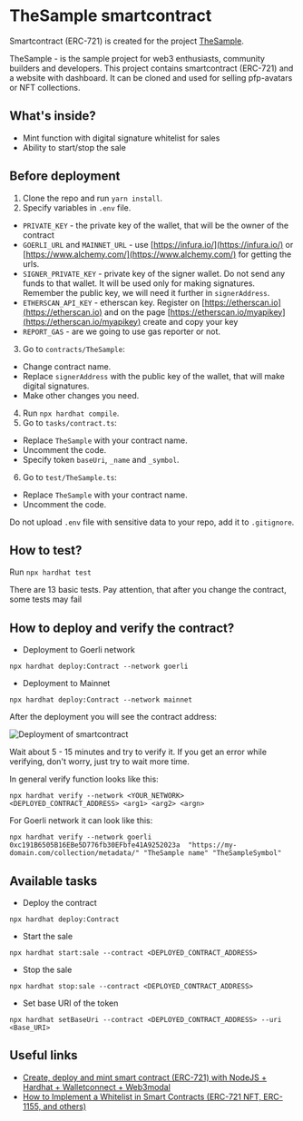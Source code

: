 # TheSample smartcontract

Smartcontract (ERC-721) is created for the project [TheSample](https://github.com/gapon2401/web3-pfp-sample).

TheSample - is the sample project for web3 enthusiasts, community builders and developers. 
This project contains smartcontract (ERC-721) and a website with dashboard. 
It can be cloned and used for selling pfp-avatars or NFT collections.

## What's inside?

- Mint function with digital signature whitelist for sales
- Ability to start/stop the sale

## Before deployment

1. Clone the repo and run `yarn install`.
2. Specify variables in `.env` file.
- `PRIVATE_KEY` - the private key of the wallet, that will be the owner of the contract
- `GOERLI_URL` and `MAINNET_URL` - use [https://infura.io/](https://infura.io/) or [https://www.alchemy.com/](https://www.alchemy.com/) for getting the urls.
- `SIGNER_PRIVATE_KEY` - private key of the signer wallet. 
Do not send any funds to that wallet. It will be used only for making signatures.
Remember the public key, we will need it further in `signerAddress`.
- `ETHERSCAN_API_KEY` - etherscan key. Register on [https://etherscan.io](https://etherscan.io) and on the page [https://etherscan.io/myapikey](https://etherscan.io/myapikey) create and copy your key
- `REPORT_GAS` - are we going to use gas reporter or not.
3. Go to `contracts/TheSample`:
- Change contract name.
- Replace `signerAddress` with the public key of the wallet, that will make digital signatures.
- Make other changes you need.
4. Run `npx hardhat compile`.
5. Go to `tasks/contract.ts`:
- Replace  `TheSample` with your contract name.
- Uncomment the code.
- Specify token `baseUri`, `_name` and `_symbol`.
6. Go to `test/TheSample.ts`:
- Replace  `TheSample` with your contract name.
- Uncomment the code.

Do not upload `.env` file with sensitive data to your repo, add it to `.gitignore`.

## How to test?

Run `npx hardhat test`

There are 13 basic tests. Pay attention, that after you change the contract, some tests may fail

## How to deploy and verify the contract?

- Deployment to Goerli network
```
npx hardhat deploy:Contract --network goerli
``` 
- Deployment to Mainnet
```
npx hardhat deploy:Contract --network mainnet
``` 

After the deployment you will see the contract address:

![Deployment of smartcontract](https://dev-to-uploads.s3.amazonaws.com/uploads/articles/ww4jfp9u4ie1pwumezx5.jpg)

Wait about 5 - 15 minutes and try to verify it. If you get an error while verifying, don't worry, just try to wait more time.

In general verify function looks like this:

```
npx hardhat verify --network <YOUR_NETWORK> <DEPLOYED_CONTRACT_ADDRESS> <arg1> <arg2> <argn>
```

For Goerli network it can look like this:

```
npx hardhat verify --network goerli 0xc191B6505B16EBe5D776fb30EFbfe41A9252023a  "https://my-domain.com/collection/metadata/" "TheSample name" "TheSampleSymbol"
```

## Available tasks

- Deploy the contract

```
npx hardhat deploy:Contract
```

- Start the sale

```
npx hardhat start:sale --contract <DEPLOYED_CONTRACT_ADDRESS>
```

- Stop the sale

```
npx hardhat stop:sale --contract <DEPLOYED_CONTRACT_ADDRESS>
```

- Set base URI of the token

```
npx hardhat setBaseUri --contract <DEPLOYED_CONTRACT_ADDRESS> --uri <Base_URI>
```

## Useful links

- [Create, deploy and mint smart contract (ERC-721) with NodeJS + Hardhat + Walletconnect + Web3modal](https://dev.to/igaponov/create-deploy-and-mint-smart-contract-erc-721-with-nodejs-hardhat-walletconnect-web3modal-59o8)
- [How to Implement a Whitelist in Smart Contracts (ERC-721 NFT, ERC-1155, and others)](https://www.freecodecamp.org/news/how-to-implement-whitelist-in-smartcontracts-erc-721-nft-erc-1155-and-others/)